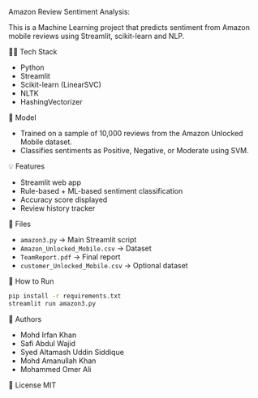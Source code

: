 Amazon Review Sentiment Analysis:

This is a Machine Learning project that predicts sentiment from Amazon mobile reviews using Streamlit, scikit-learn and NLP.

👨‍💻 Tech Stack
- Python
- Streamlit
- Scikit-learn (LinearSVC)
- NLTK
- HashingVectorizer

🧠 Model
- Trained on a sample of 10,000 reviews from the Amazon Unlocked Mobile dataset.
- Classifies sentiments as Positive, Negative, or Moderate using SVM.

💡 Features
- Streamlit web app
- Rule-based + ML-based sentiment classification
- Accuracy score displayed
- Review history tracker

📁 Files
- `amazon3.py` → Main Streamlit script
- `Amazon_Unlocked_Mobile.csv` → Dataset
- `TeamReport.pdf` → Final report
- `customer_Unlocked_Mobile.csv` → Optional dataset

🚀 How to Run
```bash
pip install -r requirements.txt
streamlit run amazon3.py
```

👥 Authors
- Mohd Irfan Khan
- Safi Abdul Wajid
- Syed Altamash Uddin Siddique
- Mohd Amanullah Khan
- Mohammed Omer Ali

📜 License
MIT
